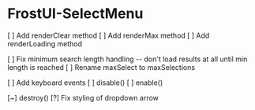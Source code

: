 # FrostUI-SelectMenu

[ ] Add renderClear method
[ ] Add renderMax method
[ ] Add renderLoading method

[ ] Fix minimum search length handling -- don't load results at all until min length is reached
[ ] Rename maxSelect to maxSelections

[ ] Add keyboard events
[ ] disable()
[ ] enable()

[~] destroy()
[?] Fix styling of dropdown arrow